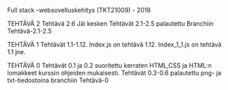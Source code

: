 

Full stack -websovelluskehitys (TKT21009) - 2018

TEHTÄVÄ 2 
Tehtävä 2.6 Jäi kesken
Tehtävät 2.1-2.5 palautettu Branchiin Tehtävä-2.1-2.5


TEHTÄVÄ 1 Tehtävät 1.1-1.12. Index.js on tehtävä 1.12. Index_1_1.js on tehtävä 1.1 jne.

TEHTÄVÄ 0 Tehtävät 0.1 ja 0.2 suoritettu kerraten HTML,CSS ja HTML:n lomakkeet kurssin ohjeiden mukaisesti.
Tehtävät 0.3-0.6 palautettu png- ja txt-tiedostoina branchiin Tehtävä-0




